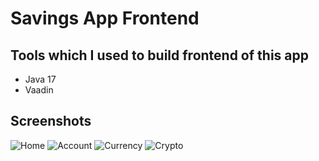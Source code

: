 # Savings App Frontend

## Tools which I used to build frontend of this app 
 - Java 17
 - Vaadin
 
 ## Screenshots
![Home](https://user-images.githubusercontent.com/104859428/225751781-79228acb-4acb-40a2-aca7-ddf2cdb0c1b0.png)
![Account](https://user-images.githubusercontent.com/104859428/225751986-b16e5a88-6933-42c4-a752-99659c920edc.png)
![Currency](https://user-images.githubusercontent.com/104859428/225752124-567865b5-56f2-42d1-bb34-10132d5ef4a4.png)
![Crypto](https://user-images.githubusercontent.com/104859428/225752193-4b518f2c-ecac-44da-9eb7-db1108f0b2de.png)
